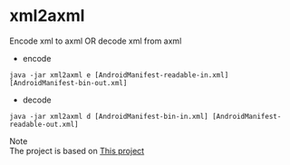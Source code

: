 # xml2axml

Encode xml to axml OR decode xml from axml

* encode  
```
java -jar xml2axml e [AndroidManifest-readable-in.xml] [AndroidManifest-bin-out.xml]
```
* decode  
```
java -jar xml2axml d [AndroidManifest-bin-in.xml] [AndroidManifest-readable-out.xml]
```

Note  
The project is based on [This project](https://github.com/l741589/xml2axml)
